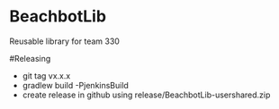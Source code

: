 # BeachbotLib
Reusable library for team 330

#Releasing
* git tag vx.x.x
* gradlew build -PjenkinsBuild
* create release in github using release/BeachbotLib-usershared.zip
